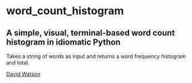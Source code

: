 # word_count_histogram

## A simple, visual, terminal-based word count histogram in idiomatic Python

Takes a string of words as input and returns a word frequency histogram and total.

<a href="http://davidwatson.org/">David Watson</a>